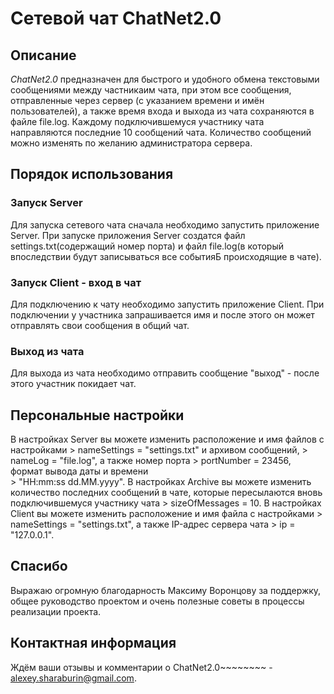 # Сетевой чат ChatNet2.0 

## Описание
*ChatNet2.0* предназначен для быстрого и удобного обмена текстовыми сообщениями между частникаим чата, при этом все сообщения,
отправленные через сервер (с указанием времени и имён пользователей), а также  время входа и выхода из чата сохраняются в файле file.log. 
Каждому подключившемуся участнику чата направляются последние 10 сообщений чата. Количество сообщений можно изменять по желанию администратора сервера.

## Порядок использования
### Запуск Server
Для запуска сетевого чата сначала необходимо запустить приложение Server.
При запуске приложения Server создатся файл settings.txt(содержащий номер порта) и файл file.log(в который впоследствии будут записываться все событияБ
происходящие в чате).
### Запуск Client - вход в чат
Для подключению к чату необходимо запустить приложение Client.
При подключении у участника запрашивается имя и после этого он может отправлять свои сообщения в общий чат.
### Выход из чата
Для выхода из чата необходимо отправить сообщение "выход" - после этого участник покидает чат.

## Персональные настройки
В настройках Server вы можете изменить расположение и имя файлов с настройками 
        > nameSettings = "settings.txt"
    и архивом сообщений,
        > nameLog = "file.log",
    а также номер порта
        > portNumber = 23456,
    формат вывода даты и времени  
        > "HH:mm:ss dd.MM.yyyy".
В настройках Archive вы можете изменить количество последних сообщений в чате,
    которые пересылаются вновь подключившемуся участнику чата 
        > sizeOfMessages = 10.
В настройках Client вы можете изменить расположение и имя файла с настройками
        > nameSettings = "settings.txt",
    а также IP-адрес сервера чата
        > ip = "127.0.0.1".
        
## Спасибо
Выражаю огромную благодарность Максиму Воронцову за поддержку, общее руководство проектом и очень полезные советы в процессы реализации проекта.

## Контактная информация
Ждём ваши отзывы и комментарии о ChatNet2.0~~~~~~~~ - alexey.sharaburin@gmail.com.
